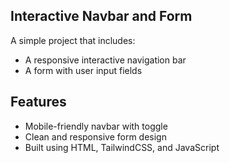 ## Interactive Navbar and Form

A simple project that includes:
- A responsive interactive navigation bar
- A form with user input fields

## Features
- Mobile-friendly navbar with toggle
- Clean and responsive form design
- Built using HTML, TailwindCSS, and JavaScript

